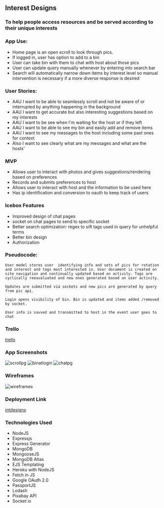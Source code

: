 ## Interest Designs

### To help people access resources and be served according to their unique interests

### App Use: 
- Home page is an open scroll to look through pics.
- If logged in, user has option to add to a bin
- User can take bin with them to chat with host about those pics
- User can update query manually whenever by entering into search bar
- Search will automatically narrow down items by interest level so manual intervention is necessary if a more diverse response is desired

### User Stories: 
- AAU I want to be able to seamlessly scroll and not be aware of or interrupted by anything happening in the background
- AAU I want to get accurate but also interesting suggestions based on my interests
- AAU I want to be see when I'm waiting for the host or if they left
- AAU I want to be able to see my bin and easily add and remove items
- AAU I want to see my messages to the host including some past ones for context
- Also I want to see clearly what are my messages and what are the hosts'

### MVP
- Allows user to interact with photos and gives suggestions/rendering based on preferences
- Records and submits preferences to host
- Allows user to interact with host and the information to be used here
- Has ip identification and conversion to oauth to keep track of users

### Icebox Features
- Improved design of chat pages
- socket on chat pages to send to specific socket
- Better search optimization: regex to sift tags used in query for unhelpful terms
- Better bin design
- Authorization

### Pseudocode:
```
User model stores user  identifying info and sets of pics for rotation and interest and tags most interested in. User document is created on site navigation and continually updated based on activity. Tags are cyclically reeavaluated and new ones generated based on user activity.

Updates are submitted via sockets and new pics are generated by query from pic api. 

Login opens visibility of bin. Bin is updated and items added /removed by socket.

User info is savved and transmitted to host in the event user goes to chat
```

### Trello
[trello](https://trello.com/b/qKw7LmFC/psproject)

### App Screenshots
![scrollpg](images/scrollpg.png)
![binatlogin](images/binatlogin.png)
![chatpg](images/chatpg.png)

### Wireframes
![wireframes](./images/IMG_2538.jpg)

### Deployment Link
[intdesigns](https://intdesigns.herokuapp.com)

### Technologies Used
- NodeJS
- Expressjs
- Express Generator
- MongoDB
- MongooseJS
- MongoDB Atlas
- EJS Templating
- Heroku with NodeJS
- Fetch in JS
- Google OAuth 2.0
- PassportJS
- Lodash
- Pixabay API
- Socket io






